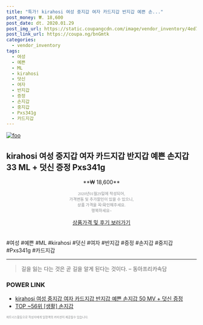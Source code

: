 ```yaml
--- 
title: "특가! kirahosi 여성 중지갑 여자 카드지갑 반지갑 예쁜 손..." 
post_money: ₩. 18,600 
post_date: dt. 2020.01.29 
post_img_url: https://static.coupangcdn.com/image/vendor_inventory/4ed7/9dc76e214e9336d57f90dd712452a8af7d00ed4c70e009cadbb8e76060ff.jpg 
post_link_url: https://coupa.ng/bnGmtk 
categories: 
  - vendor_inventory 
tags: 
  - 여성 
  - 예쁜 
  - ML 
  - kirahosi 
  - 덧신 
  - 여자 
  - 반지갑 
  - 증정 
  - 손지갑 
  - 중지갑 
  - Pxs341g 
  - 카드지갑 
--- 
```

[![foo](https://static.coupangcdn.com/image/vendor_inventory/4ed7/9dc76e214e9336d57f90dd712452a8af7d00ed4c70e009cadbb8e76060ff.jpg)](https://coupa.ng/bnGmtk) 

## kirahosi 여성 중지갑 여자 카드지갑 반지갑 예쁜 손지갑 33 ML + 덧신 증정 Pxs341g 
<p style="text-align: center;">**₩ 18,600**</p> 
<p style="text-align: center;"><span style="color: #898c8f; font-family: Georgia,Times,serif; font-size: 0.75em;">2020년01월29일에 작성되어, <br>가격변동 및 추가할인이 있을 수 있으니,<br> 상품 가격을 꼭!확인해주세요.<br>행복하세요~</span> 
</p>	 
<div markdown="0" style="text-align: center;"><a href="https://coupa.ng/bnGmtk" class="btn btn--success">상품가격 및 후기 보러가기</a></div> 
<br><br> 
  #여성 #예쁜 #ML #kirahosi #덧신 #여자 #반지갑 #증정 #손지갑 #중지갑 #Pxs341g #카드지갑 
<hr> 

> 길을 잃는 다는 것은 곧 길을 알게 된다는 것이다. – 동아프리카속담 


### POWER LINK

* <a href="https://blog.naver.com/fasyy4321/221790254230" target="_blank">kirahosi 여성 중지갑 여자 카드지갑 반지갑 예쁜 손지갑 50 MV + 덧신 증정</a>
* <a href="https://blog.naver.com/an0733/221788313788" target="_blank"> TOP ~56위 [생활] 손지갑</a>

<span style="color: #898c8f; font-family: Georgia,Times,serif; font-size: 0.55em;">파트너스활동으로 작성자에게 일정액의 커미션이 제공될수 있습니다.</span> 
